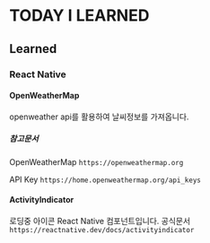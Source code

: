 # TODAY I LEARNED

## Learned

### React Native

#### OpenWeatherMap

openweather api를 활용하여 날씨정보를 가져옵니다.

##### 참고문서

OpenWeatherMap
`https://openweathermap.org`

API Key
`https://home.openweathermap.org/api_keys`

#### ActivityIndicator

로딩중 아이콘  React Native 컴포넌트입니다.
공식문서
`https://reactnative.dev/docs/activityindicator`

